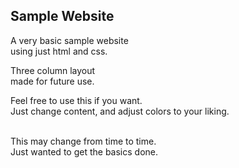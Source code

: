 ## Sample Website

A very basic sample website  
using just html and css.    

Three column layout  
made for future use.  

Feel free to use this if you want.  
Just change content, and adjust colors to your liking.  

 
<br>
This may change from time to time.
<br>
Just wanted to get the basics done.  
